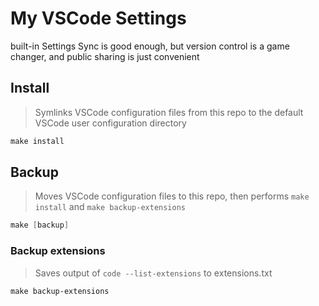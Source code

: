 # My VSCode Settings
built-in Settings Sync is good enough, but version control is a game changer, and public sharing is just convenient

## Install
> Symlinks VSCode configuration files from this repo to the default VSCode user configuration directory
```ps1
make install
```

## Backup
> Moves VSCode configuration files to this repo, then performs `make install` and `make backup-extensions`
```ps1
make [backup]
```

### Backup extensions
> Saves output of `code --list-extensions` to extensions.txt
```ps1
make backup-extensions
```